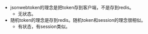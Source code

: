 * jsonwebtoken的理念是把token存到客户端，不是存到redis。
    - 无状态。
* 随机token的理念是存到redis。随机token和session的理念很相似。
    - 有状态，有session类似。
